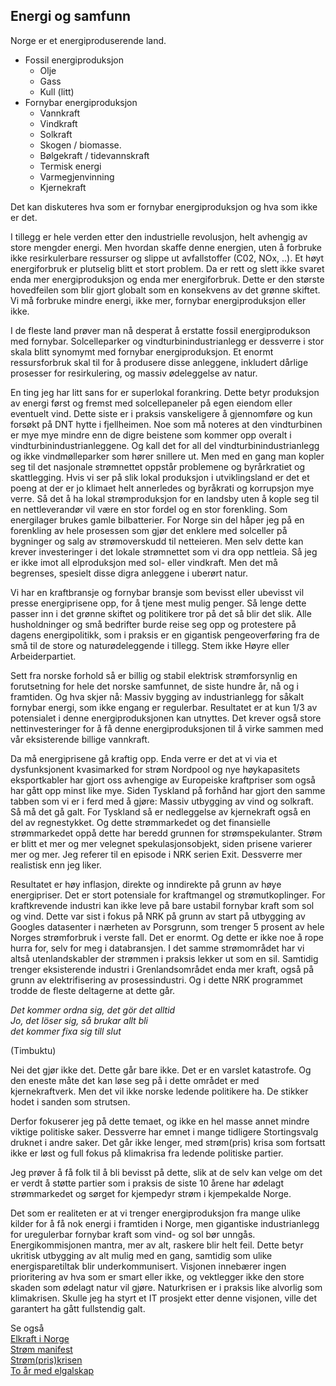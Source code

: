 ## Energi og samfunn

Norge er et energiproduserende land. 
- Fossil energiproduksjon
  - Olje
  - Gass
  - Kull (litt)
- Fornybar energiproduksjon
  - Vannkraft
  - Vindkraft
  - Solkraft
  - Skogen / biomasse.
  - Bølgekraft / tidevannskraft
  - Termisk energi
  - Varmegjenvinning
  - Kjernekraft

Det kan diskuteres hva som er fornybar energiproduksjon og hva som ikke er det.

I tillegg er hele verden etter den industrielle revolusjon, helt avhengig av store mengder energi. Men hvordan skaffe
denne energien, uten å forbruke ikke resirkulerbare ressurser og slippe ut avfallstoffer (C02, NOx, ..).
Et høyt energiforbruk er plutselig blitt et stort problem. Da er rett og slett ikke svaret enda mer energiproduksjon
og enda mer energiforbruk. Dette er den største hovedfeilen som blir gjort globalt som en konsekvens av det grønne skiftet.
Vi må forbruke mindre energi, ikke mer, fornybar energiproduksjon eller ikke.

I de fleste land prøver man nå desperat å erstatte fossil energiprodukson med fornybar. Solcelleparker og 
vindturbinindustrianlegg er dessverre i stor skala blitt synomymt med fornybar energiproduksjon. Et enormt ressursforbruk
skal til for å produsere disse anleggene, inkludert dårlige prosesser for resirkulering,  og massiv ødeleggelse av natur.

En ting jeg har litt sans for er superlokal forankring. Dette betyr produksjon av energi først og fremst med 
solcellepaneler på egen eiendom eller eventuelt vind. Dette siste er i praksis vanskeligere å gjennomføre
og kun forsøkt på DNT hytte i fjellheimen. Noe som må noteres at den vindturbinen er mye mye mindre enn de digre
beistene som kommer opp overalt i vindturbinindustrianleggene. Og kall det for all del vindturbinindustrianlegg og
ikke vindmølleparker som hører snillere ut. Men med en gang man kopler seg til det nasjonale strømnettet oppstår
problemene og byrårkratiet og skattlegging. Hvis vi ser på slik lokal produksjon i utviklingsland er det et poeng at
der er jo klimaet helt annerledes og byråkrati og korrupsjon mye verre. Så det å ha lokal strømproduksjon for en landsby
uten å kople seg til en nettleverandør vil være en stor fordel og en stor forenkling. 
Som energilager brukes gamle bilbatterier. For Norge sin del håper jeg på
en forenkling av hele prosessen som gjør det enklere med solceller på bygninger og salg av strømoverskudd til netteieren.
Men selv dette kan krever investeringer i det lokale strømnettet som vi dra opp nettleia.
Så jeg er ikke imot all elproduksjon med sol- eller vindkraft. Men det må begrenses, spesielt disse digra anleggene
i uberørt natur.

Vi har en kraftbransje og fornybar bransje som bevisst eller ubevisst vil presse energiprisene opp, 
for å tjene mest mulig penger. Så lenge dette passer inn i det grønne skiftet og politikere tror på det så blir det slik.
Alle husholdninger og små bedrifter burde reise seg opp og protestere på dagens energipolitikk, som i praksis er en
gigantisk pengeoverføring fra de små til de store og naturødeleggende i tillegg. Stem ikke Høyre eller Arbeiderpartiet.

Sett fra norske forhold så er billig og stabil elektrisk strømforsynlig 
en forutsetning for hele det norske samfunnet, de siste hundre år, nå og i framtiden. 
Og hva skjer nå: Massiv bygging av industrianlegg for såkalt fornybar energi, som ikke engang er regulerbar.
Resultatet er at kun 1/3 av potensialet i denne energiproduksjonen kan utnyttes. Det krever også store
nettinvesteringer for å få denne energiproduksjonen til å virke sammen med vår eksisterende billige vannkraft.

Da må energiprisene gå kraftig opp. Enda verre er det at vi via et dysfunksjonent kvasimarked for strøm Nordpool og nye
høykapasitets eksportkabler har gjort oss avhengige av Europeiske kraftpriser som også har gått opp minst like mye.
Siden Tyskland på forhånd har gjort  den samme tabben som vi er i ferd med å gjøre: 
Massiv utbygging av vind og solkraft. Så må det gå galt. 
For Tyskland  så er nedleggelse av kjernekraft også en del av regnestykket. 
Og dette strømmarkedet og det finansielle strømmarkedet  oppå dette har  beredd grunnen for strømspekulanter. 
Strøm er blitt et mer og mer velegnet spekulasjonsobjekt, siden prisene varierer mer og mer.
Jeg referer til en episode i NRK serien Exit. Dessverre mer realistisk enn jeg liker.

Resultatet er høy inflasjon, direkte og inndirekte på grunn av høye energipriser. Det er stort potensiale for kraftmangel og
strømutkoplinger. For kraftkrevende industri kan ikke leve på bare ustabil fornybar kraft som sol og vind.
Dette var sist i fokus på NRK på grunn av start på utbygging av Googles datasenter i nærheten av Porsgrunn, 
som trenger 5 prosent  av hele Norges strømforbruk i verste fall. Det er enormt. Og dette er ikke noe å rope hurra for,
selv for meg i databransjen.  I det samme strømområdet har vi altså utenlandskabler der strømmen i praksis
lekker ut som en sil. Samtidig trenger eksisterende industri i Grenlandsområdet enda mer kraft, 
også på grunn av elektrifisering av prosessindustri. Og i dette NRK programmet trodde de fleste deltagerne at dette går.

*Det kommer ordna sig, det gör det alltid*  
*Jo, det löser sig, så brukar allt bli*   
*det kommer fixa sig till slut*   

(Timbuktu)  

Nei det gjør ikke det. Dette går bare ikke. Det er en varslet katastrofe.
Og den eneste måte det kan løse seg på i dette området er med kjernekraftverk.
Men det vil ikke norske ledende politikere ha. De stikker hodet i sanden som strutsen.

Derfor fokuserer jeg på dette temaet,  og ikke en hel masse annet mindre viktige politiske saker. 
Dessverre har emnet i mange tidligere Stortingsvalg  druknet i andre saker. 
Det går ikke lenger, med strøm(pris) krisa som fortsatt ikke er løst og full fokus på klimakrisa
fra ledende politiske partier.

Jeg prøver å få  folk til å bli bevisst på dette, slik at de selv kan velge om det er verdt å støtte partier som i praksis de
siste 10 årene har ødelagt strømmarkedet og sørget for kjempedyr strøm i kjempekalde Norge.  

Det som er realiteten er at vi trenger energiproduksjon fra mange ulike kilder for å få nok energi i
framtiden i Norge, men gigantiske industrianlegg for uregulerbar fornybar kraft som vind- og sol bør unngås. 
Energikommisjonen mantra, mer av alt, raskere blir helt feil. Dette betyr ukritisk utbygging av alt mulig med en gang,
samtidig som ulike energisparetiltak blir underkommunisert. Visjonen innebærer ingen prioritering av
hva som er smart eller ikke, og vektlegger ikke den store skaden som ødelagt natur vil gjøre.
Naturkrisen er i praksis like alvorlig som klimakrisen. Skulle jeg ha styrt et IT prosjekt etter
denne visjonen, ville det garantert ha gått fullstendig galt.

Se også  
[Elkraft i Norge](../elpower_nb.md)  
[Strøm manifest](../manifest_nb.md)  
[Strøm(pris)krisen](../elprice.md)  
[To år med elgalskap](../elcrazy.md)  
